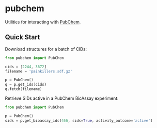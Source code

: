 pubchem
=======

Utilities for interacting with [PubChem](https://pubchem.ncbi.nlm.nih.gov).

Quick Start
-----------

Download structures for a batch of CIDs:

```python
from pubchem import PubChem

cids = [2244, 3672]
filename = 'painkillers.sdf.gz'

p = PubChem()
q = p.get_ids(cids)
q.fetch(filename)
```

Retrieve SIDs active in a PubChem BioAssay experiment:

```python
from pubchem import PubChem

p = PubChem()
sids = p.get_bioassay_ids(466, sids=True, activity_outcome='active')
```
